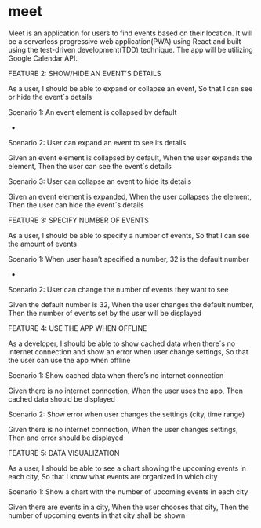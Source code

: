 # meet

Meet is an application for users to find events based on their location. It will be a serverless progressive web application(PWA) using React and built using the test-driven development(TDD) technique. The app will be utilizing Google Calendar API.

FEATURE 2: SHOW/HIDE AN EVENT'S DETAILS

As a user,
I should be able to expand or collapse an event,
So that I can see or hide the event´s details

Scenario 1: An event element is collapsed by default

-

Scenario 2: User can expand an event to see its details

Given an event element is collapsed by default,
When the user expands the element,
Then the user can see the event´s details

Scenario 3: User can collapse an event to hide its details

Given an event element is expanded,
When the user collapses the element,
Then the user can hide the event´s details


FEATURE 3: SPECIFY NUMBER OF EVENTS

As a user,
I should be able to specify a number of events,
So that I can see the amount of events

Scenario 1: When user hasn’t specified a number, 32 is the default number

-

Scenario 2: User can change the number of events they want to see

Given the default number is 32,
When the user changes the default number,
Then the number of events set by the user will be displayed


FEATURE 4: USE THE APP WHEN OFFLINE

As a developer,
I should be able to show cached data when there´s no internet connection and show an error when user change settings,
So that the user can use the app when offline

Scenario 1: Show cached data when there’s no internet connection

Given there is no internet connection,
When the user uses the app,
Then cached data should be displayed

Scenario 2: Show error when user changes the settings (city, time range)

Given there is no internet connection,
When the user changes settings,
Then and error should be displayed

FEATURE 5: DATA VISUALIZATION

As a user, 
I should be able to see a chart showing the upcoming events in each city, 
So that I know what events are organized in which city

Scenario 1: Show a chart with the number of upcoming events in each city

Given there are events in a city,
When the user chooses that city,
Then the number of upcoming events in that city shall be shown
